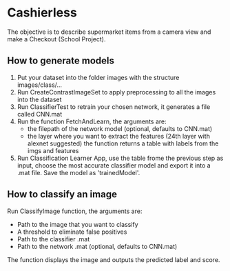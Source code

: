# Cashierless
The objective is to describe supermarket items from a camera view and make a Checkout (School Project).

## How to generate models

1. Put your dataset into the folder images with the structure images/class/...
2. Run CreateContrastImageSet to apply preprocessing to all the images into 
    the dataset
3. Run ClassifierTest to retrain your chosen network, it generates a file 
    called CNN.mat
4. Run the function FetchAndLearn, the arguments are:
    * the filepath of the network model (optional, defaults to CNN.mat)
    * the layer where you want to extract the features (24th layer with alexnet suggested)
    the function returns a table with labels from the imgs and features
5. Run Classification Learner App, use the table frome the previous step as
    input, choose the most accurate classifier model and export it into a .mat
    file. Save the model as 'trainedModel'.

## How to classify an image

Run ClassifyImage function, the arguments are:
- Path to the image that you want to classify
- A threshold to eliminate false positives 
- Path to the classifier .mat
- Path to the network .mat (optional, defaults to CNN.mat)

The function displays the image and outputs the predicted label and score.

